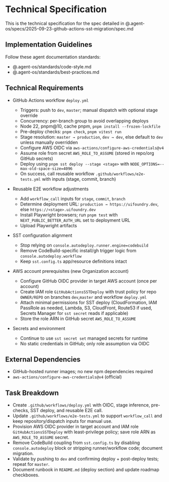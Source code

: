 # Technical Specification

This is the technical specification for the spec detailed in @.agent-os/specs/2025-09-23-github-actions-sst-migration/spec.md

## Implementation Guidelines

Follow these agent documentation standards:

- @.agent-os/standards/code-style.md
- @.agent-os/standards/best-practices.md

## Technical Requirements

- GitHub Actions workflow `deploy.yml`
  - Triggers: push to `dev`, `master`; manual dispatch with optional stage override
  - Concurrency: per-branch group to avoid overlapping deploys
  - Node 22, pnpm@10, cache pnpm, `pnpm install --frozen-lockfile`
  - Pre-deploy checks: `pnpm check`, `pnpm vitest run`
  - Stage resolution: `master → production`, `dev → dev`, else default to `dev` unless manually overridden
  - Configure AWS OIDC via `aws-actions/configure-aws-credentials@v4`
  - Assume role from secret `AWS_ROLE_TO_ASSUME` (stored in repo/org GitHub secrets)
  - Deploy using `pnpm sst deploy --stage <stage>` with `NODE_OPTIONS=--max-old-space-size=4096`
  - On success, call reusable workflow `.github/workflows/e2e-tests.yml` with inputs (stage, commit, branch)

- Reusable E2E workflow adjustments
  - Add `workflow_call` inputs for `stage`, `commit`, `branch`
  - Determine deployment URL: `production → https://uifoundry.dev`, else `https://<stage>.uifoundry.dev`
  - Install Playwright browsers; run `pnpm test` with `NEXT_PUBLIC_BETTER_AUTH_URL` set to deployment URL
  - Upload Playwright artifacts

- SST configuration alignment
  - Stop relying on `console.autodeploy.runner.engine=codebuild`
  - Remove CodeBuild-specific install/gh trigger logic from `console.autodeploy.workflow`
  - Keep `sst.config.ts` app/resource definitions intact

- AWS account prerequisites (new Organization account)
  - Configure GitHub OIDC provider in target AWS account (once per account)
  - Create IAM role `GitHubActionsSSTDeploy` with trust policy for repo `OWNER/REPO` on branches `dev`,`master` and workflow `deploy.yml`
  - Attach minimal permissions for SST deploy (CloudFormation, IAM PassRole as needed, Lambda, S3, CloudFront, Route53 if used, Secrets Manager for `sst secret` reads if applicable)
  - Store the role ARN in GitHub secret `AWS_ROLE_TO_ASSUME`

- Secrets and environment
  - Continue to use `sst secret set` managed secrets for runtime
  - No static credentials in GitHub; only role assumption via OIDC

## External Dependencies

- GitHub-hosted runner images; no new npm dependencies required
- `aws-actions/configure-aws-credentials@v4` (official)

## Task Breakdown

- Create `.github/workflows/deploy.yml` with OIDC, stage inference, pre-checks, SST deploy, and reusable E2E call.
- Update `.github/workflows/e2e-tests.yml` to support `workflow_call` and keep repository/dispatch inputs for manual use.
- Provision AWS OIDC provider in target account and IAM role `GitHubActionsSSTDeploy` with least-privilege policy; save role ARN as `AWS_ROLE_TO_ASSUME` secret.
- Remove CodeBuild coupling from `sst.config.ts` by disabling `console.autodeploy` block or stripping runner/workflow code; document migration.
- Validate by pushing to `dev` and confirming deploy + post-deploy tests; repeat for `master`.
- Document runbook in `README.md` (deploy section) and update roadmap checkboxes.

